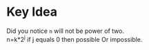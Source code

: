 # Key Idea
Did you notice `n` will not be power of two.<br>
n=k*2<sup>j</sup> if j equals 0 then possible Or impossible.
